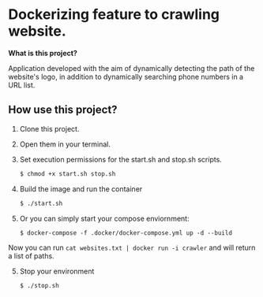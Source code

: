 # Dockerizing feature to crawling website.

**What is this project?**

Application developed with the aim of dynamically detecting the path of the website's logo, in addition to dynamically searching phone numbers in a URL list.

## How use this project?

1. Clone this project.
2. Open them in your terminal.
3. Set execution permissions for the start.sh and stop.sh scripts.
    ```sh
   $ chmod +x start.sh stop.sh
   ```
4. Build the image and run the container

    ```sh
    $ ./start.sh
    ```

4. Or you can simply start your compose enviornment:

    ```
    $ docker-compose -f .docker/docker-compose.yml up -d --build
    ```

Now you can run 
    ```
    cat websites.txt | docker run -i crawler
    ```
and will return a list of paths.

5. Stop your environment

    ```sh
    $ ./stop.sh
    ```
   